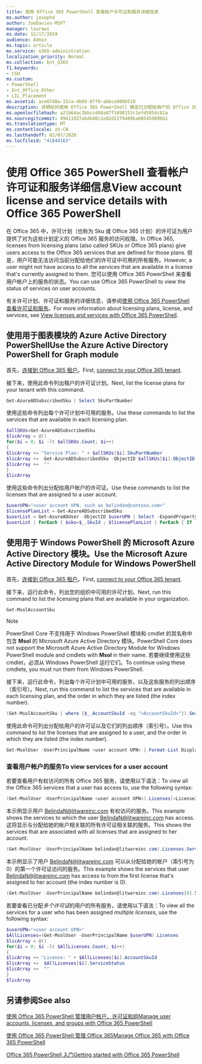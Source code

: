```yaml
---
title: 使用 Office 365 PowerShell 查看帐户许可证和服务详细信息
ms.author: josephd
author: JoeDavies-MSFT
manager: laurawi
ms.date: 12/17/2019
audience: Admin
ms.topic: article
ms.service: o365-administration
localization_priority: Normal
ms.collection: Ent_O365
f1.keywords:
- CSH
ms.custom:
- PowerShell
- Ent_Office_Other
- LIL_Placement
ms.assetid: ace07d8a-15ca-4b89-87f0-abbce809b519
description: 说明如何使用 Office 365 PowerShell 确定已分配给用户的 Office 365 服务。
ms.openlocfilehash: a21b64ac3bbccd88a87f3498153c1efd5054c82a
ms.sourcegitcommit: 99411927abdb40c2e82d2279489ba60545989bb1
ms.translationtype: MT
ms.contentlocale: zh-CN
ms.lasthandoff: 02/07/2020
ms.locfileid: "41844163"
---
```

# <a name="view-account-license-and-service-details-with-office-365-powershell"></a><span data-ttu-id="9fe62-103">使用 Office 365 PowerShell 查看帐户许可证和服务详细信息</span><span class="sxs-lookup"><span data-stu-id="9fe62-103">View account license and service details with Office 365 PowerShell</span></span>

<span data-ttu-id="9fe62-104">在 Office 365 中，许可计划（也称为 Sku 或 Office 365 计划）的许可证为用户提供了对为这些计划定义的 Office 365 服务的访问权限。</span><span class="sxs-lookup"><span data-stu-id="9fe62-104">In Office 365, licenses from licensing plans (also called SKUs or Office 365 plans) give users access to the Office 365 services that are defined for those plans.</span></span> <span data-ttu-id="9fe62-105">但是，用户可能无法访问当前分配给他们的许可证中可用的所有服务。</span><span class="sxs-lookup"><span data-stu-id="9fe62-105">However, a user might not have access to all the services that are available in a license that's currently assigned to them.</span></span> <span data-ttu-id="9fe62-106">您可以使用 Office 365 PowerShell 来查看用户帐户上的服务的状态。</span><span class="sxs-lookup"><span data-stu-id="9fe62-106">You can use Office 365 PowerShell to view the status of services on user accounts.</span></span> 

<span data-ttu-id="9fe62-107">有关许可计划、许可证和服务的详细信息，请参阅[使用 Office 365 PowerShell 查看许可证和服务](view-licenses-and-services-with-office-365-powershell.md)。</span><span class="sxs-lookup"><span data-stu-id="9fe62-107">For more information about licensing plans, license, and services, see [View licenses and services with Office 365 PowerShell](view-licenses-and-services-with-office-365-powershell.md).</span></span>

## <a name="use-the-azure-active-directory-powershell-for-graph-module"></a><span data-ttu-id="9fe62-108">使用用于图表模块的 Azure Active Directory PowerShell</span><span class="sxs-lookup"><span data-stu-id="9fe62-108">Use the Azure Active Directory PowerShell for Graph module</span></span>

<span data-ttu-id="9fe62-109">首先，[连接到 Office 365 租户](connect-to-office-365-powershell.md#connect-with-the-azure-active-directory-powershell-for-graph-module)。</span><span class="sxs-lookup"><span data-stu-id="9fe62-109">First, [connect to your Office 365 tenant](connect-to-office-365-powershell.md#connect-with-the-azure-active-directory-powershell-for-graph-module).</span></span>
  
<span data-ttu-id="9fe62-110">接下来，使用此命令列出租户的许可证计划。</span><span class="sxs-lookup"><span data-stu-id="9fe62-110">Next, list the license plans for your tenant with this command.</span></span>

```powershell
Get-AzureADSubscribedSku | Select SkuPartNumber
```

<span data-ttu-id="9fe62-111">使用这些命令列出每个许可计划中可用的服务。</span><span class="sxs-lookup"><span data-stu-id="9fe62-111">Use these commands to list the services that are available in each licensing plan.</span></span>

```powershell
$allSKUs=Get-AzureADSubscribedSku
$licArray = @()
for($i = 0; $i -lt $allSKUs.Count; $i++)
{
$licArray += "Service Plan: " + $allSKUs[$i].SkuPartNumber
$licArray +=  Get-AzureADSubscribedSku -ObjectID $allSKUs[$i].ObjectID | Select -ExpandProperty ServicePlans
$licArray +=  ""
}
$licArray
```

<span data-ttu-id="9fe62-112">使用这些命令列出分配给用户帐户的许可证。</span><span class="sxs-lookup"><span data-stu-id="9fe62-112">Use these commands to list the licenses that are assigned to a user account.</span></span>

```powershell
$userUPN="<user account UPN, such as belindan@contoso.com>"
$licensePlanList = Get-AzureADSubscribedSku
$userList = Get-AzureADUser -ObjectID $userUPN | Select -ExpandProperty AssignedLicenses | Select SkuID 
$userList | ForEach { $sku=$_.SkuId ; $licensePlanList | ForEach { If ( $sku -eq $_.ObjectId.substring($_.ObjectId.length - 36, 36) ) { Write-Host $_.SkuPartNumber } } }
```

## <a name="use-the-microsoft-azure-active-directory-module-for-windows-powershell"></a><span data-ttu-id="9fe62-113">使用用于 Windows PowerShell 的 Microsoft Azure Active Directory 模块。</span><span class="sxs-lookup"><span data-stu-id="9fe62-113">Use the Microsoft Azure Active Directory Module for Windows PowerShell</span></span>

<span data-ttu-id="9fe62-114">首先，[连接到 Office 365 租户](connect-to-office-365-powershell.md#connect-with-the-microsoft-azure-active-directory-module-for-windows-powershell)。</span><span class="sxs-lookup"><span data-stu-id="9fe62-114">First, [connect to your Office 365 tenant](connect-to-office-365-powershell.md#connect-with-the-microsoft-azure-active-directory-module-for-windows-powershell).</span></span>

<span data-ttu-id="9fe62-115">接下来，运行此命令，列出您的组织中可用的许可计划。</span><span class="sxs-lookup"><span data-stu-id="9fe62-115">Next, run this command to list the licensing plans that are available in your organization.</span></span> 

```powershell
Get-MsolAccountSku
```
>[!Note]
><span data-ttu-id="9fe62-116">PowerShell Core 不支持用于 Windows PowerShell 模块和 cmdlet 的其名称中包含 **Msol** 的 Microsoft Azure Active Directory 模块。</span><span class="sxs-lookup"><span data-stu-id="9fe62-116">PowerShell Core does not support the Microsoft Azure Active Directory Module for Windows PowerShell module and cmdlets with **Msol** in their name.</span></span> <span data-ttu-id="9fe62-117">若要继续使用这些 cmdlet，必须从 Windows PowerShell 运行它们。</span><span class="sxs-lookup"><span data-stu-id="9fe62-117">To continue using these cmdlets, you must run them from Windows PowerShell.</span></span>
>

<span data-ttu-id="9fe62-118">接下来，运行此命令，列出每个许可计划中可用的服务，以及这些服务的列出顺序（索引号）。</span><span class="sxs-lookup"><span data-stu-id="9fe62-118">Next, run this command to list the services that are available in each licensing plan, and the order in which they are listed (the index number).</span></span>

```powershell
(Get-MsolAccountSku | where {$_.AccountSkuId -eq "<AccountSkuId>"}).ServiceStatus
```
  
<span data-ttu-id="9fe62-119">使用此命令可列出分配给用户的许可证以及它们的列出顺序（索引号）。</span><span class="sxs-lookup"><span data-stu-id="9fe62-119">Use this command to list the licenses that are assigned to a user, and the order in which they are listed (the index number).</span></span>

```powershell
Get-MsolUser -UserPrincipalName <user account UPN> | Format-List DisplayName,Licenses
```

### <a name="to-view-services-for-a-user-account"></a><span data-ttu-id="9fe62-120">查看用户帐户的服务</span><span class="sxs-lookup"><span data-stu-id="9fe62-120">To view services for a user account</span></span>

<span data-ttu-id="9fe62-121">若要查看用户有权访问的所有 Office 365 服务，请使用以下语法：</span><span class="sxs-lookup"><span data-stu-id="9fe62-121">To view all the Office 365 services that a user has access to, use the following syntax:</span></span>
  
```powershell
(Get-MsolUser -UserPrincipalName <user account UPN>).Licenses[<LicenseIndexNumber>].ServiceStatus
```

<span data-ttu-id="9fe62-122">本示例显示用户 BelindaN@litwareinc.com 有权访问的服务。</span><span class="sxs-lookup"><span data-stu-id="9fe62-122">This example shows the services to which the user BelindaN@litwareinc.com has access.</span></span> <span data-ttu-id="9fe62-123">这将显示与分配给她的帐户相关联的所有许可证相关联的服务。</span><span class="sxs-lookup"><span data-stu-id="9fe62-123">This shows the services that are associated with all licenses that are assigned to her account.</span></span>
  
```powershell
(Get-MsolUser -UserPrincipalName belindan@litwareinc.com).Licenses.ServiceStatus
```

<span data-ttu-id="9fe62-124">本示例显示了用户 BelindaN@litwareinc.com 可以从分配给她的帐户（索引号为0）的第一个许可证访问的服务。</span><span class="sxs-lookup"><span data-stu-id="9fe62-124">This example shows the services that user BelindaN@litwareinc.com has access to from the first license that's assigned to her account (the index number is 0).</span></span>
  
```powershell
(Get-MsolUser -UserPrincipalName belindan@litwareinc.com).Licenses[0].ServiceStatus
```

<span data-ttu-id="9fe62-125">若要查看已分配*多个许可证*的用户的所有服务，请使用以下语法：</span><span class="sxs-lookup"><span data-stu-id="9fe62-125">To view all the services for a user who has been assigned *multiple licenses*, use the following syntax:</span></span>

```powershell
$userUPN="<user account UPN>"
$AllLicenses=(Get-MsolUser -UserPrincipalName $userUPN).Licenses
$licArray = @()
for($i = 0; $i -lt $AllLicenses.Count; $i++)
{
$licArray += "License: " + $AllLicenses[$i].AccountSkuId
$licArray +=  $AllLicenses[$i].ServiceStatus
$licArray +=  ""
}
$licArray
```
 
## <a name="see-also"></a><span data-ttu-id="9fe62-126">另请参阅</span><span class="sxs-lookup"><span data-stu-id="9fe62-126">See also</span></span>

[<span data-ttu-id="9fe62-127">使用 Office 365 PowerShell 管理用户帐户、许可证和组</span><span class="sxs-lookup"><span data-stu-id="9fe62-127">Manage user accounts, licenses, and groups with Office 365 PowerShell</span></span>](manage-user-accounts-and-licenses-with-office-365-powershell.md)
  
[<span data-ttu-id="9fe62-128">使用 Office 365 PowerShell 管理 Office 365</span><span class="sxs-lookup"><span data-stu-id="9fe62-128">Manage Office 365 with Office 365 PowerShell</span></span>](manage-office-365-with-office-365-powershell.md)
  
[<span data-ttu-id="9fe62-129">Office 365 PowerShell 入门</span><span class="sxs-lookup"><span data-stu-id="9fe62-129">Getting started with Office 365 PowerShell</span></span>](getting-started-with-office-365-powershell.md)
